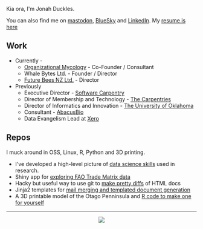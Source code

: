 Kia ora, I'm Jonah Duckles. 

You can also find me on [mastodon](https://monogram.org/@jduckles), [BlueSky](https://bsky.app/profile/jonah.duckles.nz) and [LinkedIn](https://www.linkedin.com/in/jduck/). My [resume is here](https://jduck.net/cv/)

## Work 

* Currently - 
  * [Organizational Mycology](https://orgmycology.com) - Co-Founder / Consultant
  * Whale Bytes Ltd. - Founder / Director 
  * [Future Bees NZ Ltd.](https://futurebees.nz)  - Director
* Previously 
  *  Executive Director - [Software Carpentry](https://software-carpentry.org) 
  *  Director of Membership and Technology - [The Carpentries](https://carpentries.org) 
  *  Director of Informatics and Innovation - [The University of Oklahoma](https://ou.edu) 
  *  Consultant - [AbacusBio](https://abacusbio.com)
  *  Data Evangelism Lead at [Xero](https://xero.com)

## Repos 

I muck around in OSS, Linux, R, Python and 3D printing. 

* I've developed a high-level picture of [data science skills](https://github.com/jduckles/dsskills) used in research. 
* Shiny app for [exploring FAO Trade Matrix data](https://github.com/futurebeesNZ/honeytrade)
* Hacky but useful way to use git to [make pretty diffs](https://github.com/jduckles/pwdiff) of HTML docs
* Jinja2 templates for [mail merging and templated document generation](https://github.com/jduckles/emailutil)
* A 3D printable model of the Otago Penninsula and [R code to make one for yourself](https://github.com/jduckles/otagopeninsula)

---

<p align="center">
<img src="https://github-readme-stats.vercel.app/api?username=jduckles"/>
</p>
